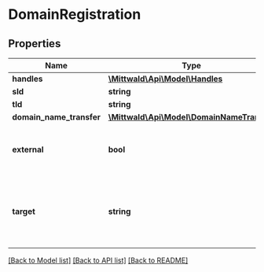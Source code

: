 # DomainRegistration

## Properties
Name | Type | Description | Notes
------------ | ------------- | ------------- | -------------
**handles** | [**\Mittwald\Api\Model\Handles**](Handles.md) |  | [optional] 
**sld** | **string** |  | 
**tld** | **string** |  | 
**domain_name_transfer** | [**\Mittwald\Api\Model\DomainNameTransfer**](DomainNameTransfer.md) |  | [optional] 
**external** | **bool** | Gesetzt, wenn es sich um einen Virtual Host Eintrag handeln soll | [optional] 
**target** | **string** | Bei Virtual Host Einträgen kann direkt das Zielverzeichnis mit angegeben werden | [optional] 

[[Back to Model list]](../../README.md#documentation-for-models) [[Back to API list]](../../README.md#documentation-for-api-endpoints) [[Back to README]](../../README.md)

